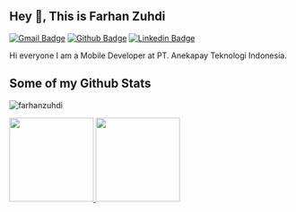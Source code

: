 ## Hey 👋, This is Farhan Zuhdi

[![Gmail Badge](https://img.shields.io/badge/-akufarhan7@gmail.com-c14438?style=flat&logo=Gmail&logoColor=white&link=mailto:akufarhan7@gmail.com)](mailto:akufarhan7@gmail.com) 
[![Github Badge](https://img.shields.io/badge/-farhanzuhdi-grey?style=flat&logo=github&logoColor=white&link=https://github.com/farhanzuhdi/)](https://www.github.com/farhanzuhdi/) 
[![Linkedin Badge](https://img.shields.io/badge/-farhanzuhdi-blue?style=flat&logo=linkedin&logoColor=white&link=https://www.linkedin.com/in/farhan-zuhdi-8b6609223/)](https://www.linkedin.com/in/farhan-zuhdi-8b6609223/)

<p align='left'>Hi everyone 
I am a Mobile Developer at PT. Anekapay Teknologi Indonesia.</p>

## Some of my Github Stats

<p align=left> <img src=https://komarev.com/ghpvc/?username=farhanzuhdi alt=farhanzuhdi /> </p>
<p align="left">
<a href="https://github.com/farhanzuhdi">
  <img height="150em" src="https://github-readme-stats-eight-theta.vercel.app/api?username=farhanzuhdi&show_icons=true&theme=algolia&include_all_commits=true"/>
  <img height="150em" src="https://github-readme-stats-eight-theta.vercel.app/api/top-langs/?username=farhanzuhdi&layout=compact&langs_count=4&theme=algolia"/>
</a>
</p>
